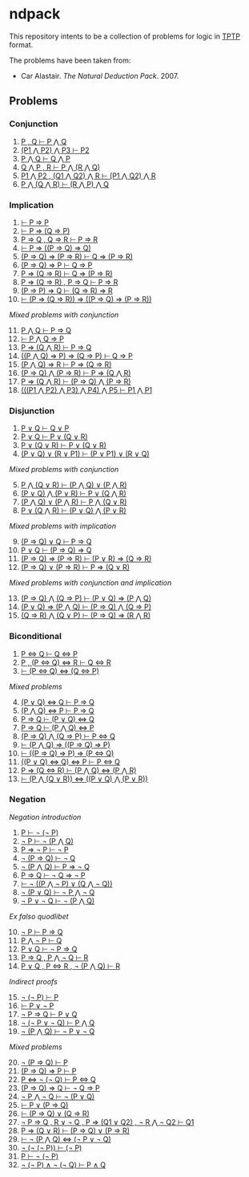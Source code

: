 # ndpack

This repository intents to be a collection of problems for logic in
[TPTP](http://www.cs.miami.edu/~tptp/TPTP/SyntaxBNF.html) format.

The problems have been taken from:

  - Car Alastair. *The Natural Deduction Pack*. 2007.
  <!-- - van Dalen, Dirk. \emph{Logic and Structure}. 4th ed. Springer, 2004. -->

## Problems

### Conjunction

  1. [P , Q ⊢ P ⋀ Q][conj-1]
  2. [(P1 ⋀ P2) ⋀ P3  ⊢ P2][conj-2]
  3. [P ⋀ Q  ⊢ Q ⋀ P][conj-3]
  4. [Q ⋀ P , R ⊢ P ⋀ (R ⋀ Q)][conj-4]
  5. [P1 ⋀ P2 , (Q1 ⋀ Q2) ⋀ R ⊢ (P1 ⋀ Q2) ⋀ R][conj-5]
  6. [P ⋀ (Q ⋀ R) ⊢ (R ⋀ P) ⋀ Q][conj-6]

[conj-1]: https://github.com/jonaprieto/ndpack/blob/master/problems/conjunction/conj-1.tptp
[conj-2]: https://github.com/jonaprieto/ndpack/blob/master/problems/conjunction/conj-2.tptp
[conj-3]: https://github.com/jonaprieto/ndpack/blob/master/problems/conjunction/conj-3.tptp
[conj-4]: https://github.com/jonaprieto/ndpack/blob/master/problems/conjunction/conj-4.tptp
[conj-5]: https://github.com/jonaprieto/ndpack/blob/master/problems/conjunction/conj-5.tptp
[conj-6]: https://github.com/jonaprieto/ndpack/blob/master/problems/conjunction/conj-6.tptp


### Implication

  1. [ ⊢ P ⇒ P][impl-1]
  2. [ ⊢ P ⇒ (Q ⇒ P)][impl-2]
  3. [ P ⇒ Q , Q ⇒ R ⊢ P ⇒ R][impl-3]
  4. [ ⊢ P ⇒ ((P ⇒ Q) ⇒ Q)][impl-4]
  5. [ (P ⇒ Q) ⇒ (P ⇒ R) ⊢ Q ⇒ (P ⇒ R)][impl-5]
  6. [ (P ⇒ Q) ⇒ P  ⊢ Q ⇒ P][impl-6]
  7. [ P ⇒ (Q ⇒ R) ⊢ Q ⇒ (P ⇒ R)][impl-7]
  8. [ P ⇒ (Q ⇒ R) , P ⇒ Q ⊢ P ⇒ R][impl-8]
  9. [ (P ⇒ P) ⇒ Q ⊢ (Q ⇒ R) ⇒ R][impl-9]
  10. [ ⊢ (P ⇒ (Q ⇒ R)) ⇒ ((P ⇒ Q) ⇒ (P ⇒ R))][impl-10]

  *Mixed problems with conjunction*

  11. [ P ⋀ Q  ⊢ P ⇒ Q][impl-11]
  12. [ ⊢ P ⋀ Q ⇒ P][impl-12]
  13. [ P ⇒ (Q ⋀ R) ⊢ P ⇒ Q][impl-13]
  14. [ ((P ⋀ Q) ⇒ P) ⇒ (Q ⇒ P) ⊢ Q ⇒ P][impl-14]
  15. [ (P ⋀ Q) ⇒ R  ⊢ P ⇒ (Q ⇒ R)][impl-15]
  16. [ (P ⇒ Q) ⋀ (P ⇒ R) ⊢ P ⇒ (Q ⋀ R)][impl-16]
  17. [ P ⇒ (Q ⋀ R) ⊢ (P ⇒ Q) ⋀ (P ⇒ R)][impl-17]
  18. [ (((P1 ⋀ P2) ⋀ P3) ⋀ P4) ⋀ P5 ⊢ P1 ⋀ P1][impl-18]

[impl-1]: https://github.com/jonaprieto/ndpack/blob/master/problems/implication/impl-1.tptp
[impl-2]: https://github.com/jonaprieto/ndpack/blob/master/problems/implication/impl-2.tptp
[impl-3]: https://github.com/jonaprieto/ndpack/blob/master/problems/implication/impl-3.tptp
[impl-4]: https://github.com/jonaprieto/ndpack/blob/master/problems/implication/impl-4.tptp
[impl-5]: https://github.com/jonaprieto/ndpack/blob/master/problems/implication/impl-5.tptp
[impl-6]: https://github.com/jonaprieto/ndpack/blob/master/problems/implication/impl-6.tptp
[impl-7]: https://github.com/jonaprieto/ndpack/blob/master/problems/implication/impl-7.tptp
[impl-8]: https://github.com/jonaprieto/ndpack/blob/master/problems/implication/impl-8.tptp
[impl-9]: https://github.com/jonaprieto/ndpack/blob/master/problems/implication/impl-9.tptp
[impl-10]: https://github.com/jonaprieto/ndpack/blob/master/problems/implication/impl-10.tptp
[impl-11]: https://github.com/jonaprieto/ndpack/blob/master/problems/implication/impl-11.tptp
[impl-12]: https://github.com/jonaprieto/ndpack/blob/master/problems/implication/impl-12.tptp
[impl-13]: https://github.com/jonaprieto/ndpack/blob/master/problems/implication/impl-13.tptp
[impl-14]: https://github.com/jonaprieto/ndpack/blob/master/problems/implication/impl-14.tptp
[impl-15]: https://github.com/jonaprieto/ndpack/blob/master/problems/implication/impl-15.tptp
[impl-16]: https://github.com/jonaprieto/ndpack/blob/master/problems/implication/impl-16.tptp
[impl-17]: https://github.com/jonaprieto/ndpack/blob/master/problems/implication/impl-17.tptp
[impl-18]: https://github.com/jonaprieto/ndpack/blob/master/problems/implication/impl-18.tptp

### Disjunction

  1. [P ∨ Q  ⊢ Q ∨ P][disj-1]
  2. [P ∨ Q ⊢ P ∨ (Q ∨ R)][disj-2]
  3. [P ∨ (Q ∨ R) ⊢ P ∨ (Q ∨ R)][disj-3]
  4. [(P ∨ Q) ∨ (R ∨ P1) ⊢ (P ∨ P1) ∨ (R ∨ Q)][disj-4]

  *Mixed problems with conjunction*

  5. [P ⋀ (Q ∨ R) ⊢ (P ⋀ Q) ∨ (P ⋀ R)][disj-5]
  6. [(P ∨ Q) ⋀ (P ∨ R) ⊢ P ∨ (Q ⋀ R)][disj-6]
  7. [(P ⋀ Q) ∨ (P ⋀ R) ⊢ P ⋀ (Q ∨ R)][disj-7]
  8. [P ∨ (Q ⋀ R) ⊢ (P ∨ Q) ⋀ (P ∨ R)][disj-8]

  *Mixed problems with implication*

  9. [(P ⇒ Q) ∨ Q ⊢ P ⇒ Q][disj-9]
  10. [P ∨ Q  ⊢ (P ⇒ Q) ⇒ Q][disj-10]
  11. [(P ⇒ Q) ⇒ (P ⇒ R) ⊢ (P ∨ R) ⇒ (Q ⇒ R)][disj-11]
  12. [(P ⇒ Q) ∨ (P ⇒ R) ⊢ P ⇒ (Q ∨ R)][disj-12]

  *Mixed problems with conjunction and implication*

  13. [(P ⇒ Q) ⋀ (Q ⇒ P) ⊢ (P ∨ Q) ⇒ (P ⋀ Q)][disj-13]
  14. [(P ∨ Q) ⇒ (P ⋀ Q) ⊢ (P ⇒ Q) ⋀ (Q ⇒ P)][disj-14]
  15. [(Q ⇒ R) ⋀ (Q ∨ P) ⊢ (P ⇒ Q) ⇒ (R ⋀ R)][disj-15]

[disj-1]: https://github.com/jonaprieto/ndpack/blob/master/problems/disjunction/disj-1.tptp
[disj-2]: https://github.com/jonaprieto/ndpack/blob/master/problems/disjunction/disj-2.tptp
[disj-3]: https://github.com/jonaprieto/ndpack/blob/master/problems/disjunction/disj-3.tptp
[disj-4]: https://github.com/jonaprieto/ndpack/blob/master/problems/disjunction/disj-4.tptp
[disj-5]: https://github.com/jonaprieto/ndpack/blob/master/problems/disjunction/disj-5.tptp
[disj-6]: https://github.com/jonaprieto/ndpack/blob/master/problems/disjunction/disj-6.tptp
[disj-7]: https://github.com/jonaprieto/ndpack/blob/master/problems/disjunction/disj-7.tptp
[disj-8]: https://github.com/jonaprieto/ndpack/blob/master/problems/disjunction/disj-8.tptp
[disj-9]: https://github.com/jonaprieto/ndpack/blob/master/problems/disjunction/disj-9.tptp
[disj-10]: https://github.com/jonaprieto/ndpack/blob/master/problems/disjunction/disj-10.tptp
[disj-11]: https://github.com/jonaprieto/ndpack/blob/master/problems/disjunction/disj-11.tptp
[disj-12]: https://github.com/jonaprieto/ndpack/blob/master/problems/disjunction/disj-12.tptp
[disj-13]: https://github.com/jonaprieto/ndpack/blob/master/problems/disjunction/disj-13.tptp
[disj-14]: https://github.com/jonaprieto/ndpack/blob/master/problems/disjunction/disj-14.tptp
[disj-15]: https://github.com/jonaprieto/ndpack/blob/master/problems/disjunction/disj-15.tptp


### Biconditional

  1. [P ⇔ Q ⊢ Q  ⇔ P][bicond-1]
  2. [P , (P  ⇔ Q) ⇔ R ⊢ Q ⇔ R][bicond-2]
  3. [⊢ (P  ⇔ Q) ⇔ (Q ⇔ P)][bicond-3]

  *Mixed problems*

  4. [(P ∨ Q)  ⇔ Q ⊢ P ⇒ Q][bicond-4]
  5. [(P ⋀ Q)  ⇔ P ⊢ P ⇒ Q][bicond-5]
  6. [P ⇒ Q ⊢ (P ∨ Q)  ⇔ Q][bicond-6]
  7. [P ⇒ Q ⊢ (P ⋀ Q)  ⇔ P][bicond-7]
  8. [(P ⇒ Q) ⋀ (Q ⇒ P) ⊢ P  ⇔ Q][bicond-8]
  9. [⊢ (P ⋀ Q) ⇒ ((P ⇒ Q) ⇒ P)][bicond-9]
  10. [⊢ ((P ⇒ Q) ⇒ P) ⇒ (P  ⇔ Q)][bicond-10]
  11. [((P ∨ Q) ⇔ Q) ⇔ P ⊢ P  ⇔ Q][bicond-11]
  12. [P ⇒ (Q ⇔ R) ⊢ (P ⋀ Q) ⇔ (P ⋀ R)][bicond-12]
  13. [⊢ (P ⋀ (Q ∨ R)) ⇔ ((P ∨ Q) ⋀ (P ∨ R))][bicond-13]

[bicond-1]: https://github.com/jonaprieto/ndpack/blob/master/problems/biconditional/bicond-1.tptp
[bicond-2]: https://github.com/jonaprieto/ndpack/blob/master/problems/biconditional/bicond-2.tptp
[bicond-3]: https://github.com/jonaprieto/ndpack/blob/master/problems/biconditional/bicond-3.tptp
[bicond-4]: https://github.com/jonaprieto/ndpack/blob/master/problems/biconditional/bicond-4.tptp
[bicond-5]: https://github.com/jonaprieto/ndpack/blob/master/problems/biconditional/bicond-5.tptp
[bicond-6]: https://github.com/jonaprieto/ndpack/blob/master/problems/biconditional/bicond-6.tptp
[bicond-7]: https://github.com/jonaprieto/ndpack/blob/master/problems/biconditional/bicond-7.tptp
[bicond-8]: https://github.com/jonaprieto/ndpack/blob/master/problems/biconditional/bicond-8.tptp
[bicond-9]: https://github.com/jonaprieto/ndpack/blob/master/problems/biconditional/bicond-9.tptp
[bicond-10]: https://github.com/jonaprieto/ndpack/blob/master/problems/biconditional/bicond-10.tptp
[bicond-11]: https://github.com/jonaprieto/ndpack/blob/master/problems/biconditional/bicond-11.tptp
[bicond-12]: https://github.com/jonaprieto/ndpack/blob/master/problems/biconditional/bicond-12.tptp
[bicond-13]: https://github.com/jonaprieto/ndpack/blob/master/problems/biconditional/bicond-13.tptp


### Negation

  *Negation introduction*

  1. [P  ⊢  ¬ (¬ P)][neg-1]
  2. [¬ P  ⊢  ¬ (P ⋀ Q)][neg-2]
  3. [P ⇒  ¬ P  ⊢  ¬ P][neg-3]
  4. [¬ (P ⇒ Q) ⊢ ¬ Q][neg-4]
  5. [¬ (P ⋀ Q)  ⊢ P ⇒  ¬ Q][neg-5]
  6. [P ⇒ Q ⊢ ¬ Q ⇒ ¬ P][neg-6]
  7. [⊢ ¬ ((P ⋀ ¬ P) ∨ (Q ⋀ ¬ Q))][neg-7]
  8. [¬ (P ∨ Q) ⊢ ¬ P ⋀ ¬ Q][neg-8]
  9. [¬ P ∨ ¬ Q ⊢ ¬ (P ⋀ Q)][neg-9]

  *Ex falso quodlibet*

  10. [¬ P  ⊢ P ⇒ Q][neg-10]
  11. [P ⋀  ¬ P  ⊢ Q][neg-11]
  12. [P ∨ Q  ⊢  ¬ P ⇒ Q][neg-12]
  13. [P ⇒ Q , P ⋀  ¬ Q  ⊢ R][neg-13]
  14. [P ∨ Q , P ⇔ R , ¬ (P ⋀ Q)  ⊢ R][neg-14]

  *Indirect proofs*

  15. [¬ (¬ P)  ⊢ P][neg-15]
  16. [ ⊢ P ∨  ¬ P][neg-16]
  17. [¬ P ⇒ Q  ⊢ P ∨ Q][neg-17]
  18. [¬ (¬ P ∨ ¬ Q) ⊢ P ⋀ Q][neg-18]
  19. [¬ (P ⋀ Q) ⊢ ¬ P ∨ ¬ Q][neg-19]

  *Mixed problems*

  20. [¬ (P ⇒ Q) ⊢ P][neg-20]
  21. [(P ⇒ Q) ⇒ P ⊢ P][neg-21]
  22. [P ⇔ ¬ (¬ Q) ⊢ P ⇔ Q][neg-22]
  23. [(P ⇒ Q) ⇒ Q ⊢ ¬ Q ⇒ P][neg-23]
  24. [¬ P ⋀ ¬ Q ⊢ ¬ (P ∨ Q)][neg-24]
  25. [⊢ P ∨ (P ⇒ Q)][neg-25]
  26. [⊢ (P ⇒ Q) ∨ (Q ⇒ R)][neg-26]
  27. [¬ P ⇒ Q , R ∨ ¬ Q , P ⇒ (Q1 ∨ Q2) , ¬ R ⋀ ¬ Q2 ⊢ Q1][neg-27]
  28. [P ⇒ (Q ∨ R) ⊢ (P ⇒ Q) ∨ (P  ⇒ R)][neg-28]
  29. [⊢ ¬ (P ⋀ Q) ⇔ (¬ P  ∨ ¬ Q)][neg-29]
  30. [¬ (¬ (¬ P))  ⊢  (¬ P)][neg-30]
  31. [P  ⊢  ¬ (¬ P)][neg-31]
  32. [¬ (¬ P) ∧ ¬ (¬ Q) ⊢ P ∧ Q][neg-32]


[neg-1]: https://github.com/jonaprieto/ndpack/blob/master/problems/negation/neg-1.tptp
[neg-2]: https://github.com/jonaprieto/ndpack/blob/master/problems/negation/neg-2.tptp
[neg-3]: https://github.com/jonaprieto/ndpack/blob/master/problems/negation/neg-3.tptp
[neg-4]: https://github.com/jonaprieto/ndpack/blob/master/problems/negation/neg-4.tptp
[neg-5]: https://github.com/jonaprieto/ndpack/blob/master/problems/negation/neg-5.tptp
[neg-6]: https://github.com/jonaprieto/ndpack/blob/master/problems/negation/neg-6.tptp
[neg-7]: https://github.com/jonaprieto/ndpack/blob/master/problems/negation/neg-7.tptp
[neg-8]: https://github.com/jonaprieto/ndpack/blob/master/problems/negation/neg-8.tptp
[neg-9]: https://github.com/jonaprieto/ndpack/blob/master/problems/negation/neg-9.tptp
[neg-10]: https://github.com/jonaprieto/ndpack/blob/master/problems/negation/neg-10.tptp
[neg-11]: https://github.com/jonaprieto/ndpack/blob/master/problems/negation/neg-11.tptp
[neg-12]: https://github.com/jonaprieto/ndpack/blob/master/problems/negation/neg-12.tptp
[neg-13]: https://github.com/jonaprieto/ndpack/blob/master/problems/negation/neg-13.tptp
[neg-14]: https://github.com/jonaprieto/ndpack/blob/master/problems/negation/neg-14.tptp
[neg-15]: https://github.com/jonaprieto/ndpack/blob/master/problems/negation/neg-15.tptp
[neg-16]: https://github.com/jonaprieto/ndpack/blob/master/problems/negation/neg-16.tptp
[neg-17]: https://github.com/jonaprieto/ndpack/blob/master/problems/negation/neg-17.tptp
[neg-18]: https://github.com/jonaprieto/ndpack/blob/master/problems/negation/neg-18.tptp
[neg-19]: https://github.com/jonaprieto/ndpack/blob/master/problems/negation/neg-19.tptp
[neg-20]: https://github.com/jonaprieto/ndpack/blob/master/problems/negation/neg-20.tptp
[neg-21]: https://github.com/jonaprieto/ndpack/blob/master/problems/negation/neg-21.tptp
[neg-22]: https://github.com/jonaprieto/ndpack/blob/master/problems/negation/neg-22.tptp
[neg-23]: https://github.com/jonaprieto/ndpack/blob/master/problems/negation/neg-23.tptp
[neg-24]: https://github.com/jonaprieto/ndpack/blob/master/problems/negation/neg-24.tptp
[neg-25]: https://github.com/jonaprieto/ndpack/blob/master/problems/negation/neg-25.tptp
[neg-26]: https://github.com/jonaprieto/ndpack/blob/master/problems/negation/neg-26.tptp
[neg-27]: https://github.com/jonaprieto/ndpack/blob/master/problems/negation/neg-27.tptp
[neg-28]: https://github.com/jonaprieto/ndpack/blob/master/problems/negation/neg-28.tptp
[neg-29]: https://github.com/jonaprieto/ndpack/blob/master/problems/negation/neg-29.tptp
[neg-30]: https://github.com/jonaprieto/ndpack/blob/master/problems/negation/neg-30.tptp
[neg-31]: https://github.com/jonaprieto/ndpack/blob/master/problems/negation/neg-31.tptp
[neg-32]: https://github.com/jonaprieto/ndpack/blob/master/problems/negation/neg-32.tptp
